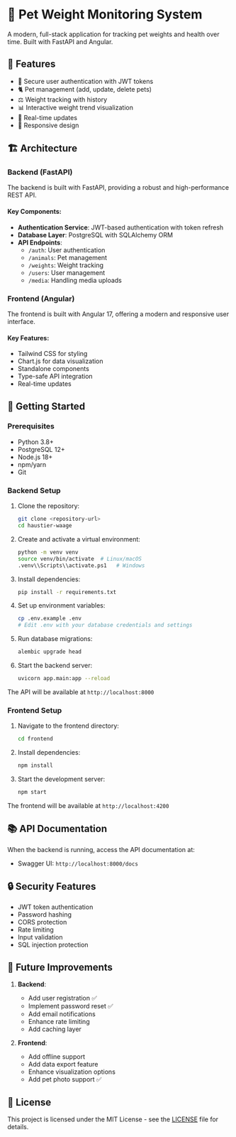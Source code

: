 # 🐾 Pet Weight Monitoring System

A modern, full-stack application for tracking pet weights and health over time. Built with FastAPI and Angular.

## 🌟 Features

- 🔐 Secure user authentication with JWT tokens
- 🐈 Pet management (add, update, delete pets)
- ⚖️ Weight tracking with history
- 📊 Interactive weight trend visualization
- 🔄 Real-time updates
- 📱 Responsive design

## 🏗️ Architecture

### Backend (FastAPI)

The backend is built with FastAPI, providing a robust and high-performance REST API.

#### Key Components:

- **Authentication Service**: JWT-based authentication with token refresh
- **Database Layer**: PostgreSQL with SQLAlchemy ORM
- **API Endpoints**:
  - `/auth`: User authentication
  - `/animals`: Pet management
  - `/weights`: Weight tracking
  - `/users`: User management
  - `/media`: Handling media uploads

### Frontend (Angular)

The frontend is built with Angular 17, offering a modern and responsive user interface.

#### Key Features:

- Tailwind CSS for styling
- Chart.js for data visualization
- Standalone components
- Type-safe API integration
- Real-time updates

## 🚀 Getting Started

### Prerequisites

- Python 3.8+
- PostgreSQL 12+
- Node.js 18+
- npm/yarn
- Git

### Backend Setup

1. Clone the repository:

   ```bash
   git clone <repository-url>
   cd haustier-waage
   ```

2. Create and activate a virtual environment:

   ```bash
   python -m venv venv
   source venv/bin/activate  # Linux/macOS
   .venv\\Scripts\\activate.ps1   # Windows
   ```

3. Install dependencies:

   ```bash
   pip install -r requirements.txt
   ```

4. Set up environment variables:

   ```bash
   cp .env.example .env
   # Edit .env with your database credentials and settings
   ```

5. Run database migrations:

   ```bash
   alembic upgrade head
   ```

6. Start the backend server:
   ```bash
   uvicorn app.main:app --reload
   ```

The API will be available at `http://localhost:8000`

### Frontend Setup

1. Navigate to the frontend directory:

   ```bash
   cd frontend
   ```

2. Install dependencies:

   ```bash
   npm install
   ```

3. Start the development server:
   ```bash
   npm start
   ```

The frontend will be available at `http://localhost:4200`

## 📚 API Documentation

When the backend is running, access the API documentation at:

- Swagger UI: `http://localhost:8000/docs`

## 🔒 Security Features

- JWT token authentication
- Password hashing
- CORS protection
- Rate limiting
- Input validation
- SQL injection protection

## 🎯 Future Improvements

1. **Backend**:

   - Add user registration ✅
   - Implement password reset ✅
   - Add email notifications 
   - Enhance rate limiting
   - Add caching layer

2. **Frontend**:
   - Add offline support
   - Add data export feature
   - Enhance visualization options
   - Add pet photo support ✅

## 📝 License

This project is licensed under the MIT License - see the [LICENSE](LICENSE) file for details.
